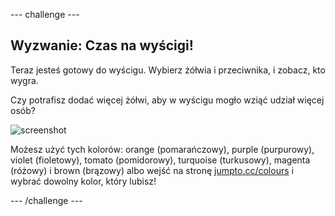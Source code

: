 \--- challenge \---

## Wyzwanie: Czas na wyścigi!

Teraz jesteś gotowy do wyścigu. Wybierz żółwia i przeciwnika, i zobacz, kto wygra.

Czy potrafisz dodać więcej żółwi, aby w wyścigu mogło wziąć udział więcej osób?

![screenshot](images/race-more.png)

Możesz użyć tych kolorów: orange (pomarańczowy), purple (purpurowy), violet (fioletowy), tomato (pomidorowy), turquoise (turkusowy), magenta (różowy) i brown (brązowy) albo wejść na stronę [jumpto.cc/colours](http://jumpto.cc/colours) i wybrać dowolny kolor, który lubisz!

\--- /challenge \---